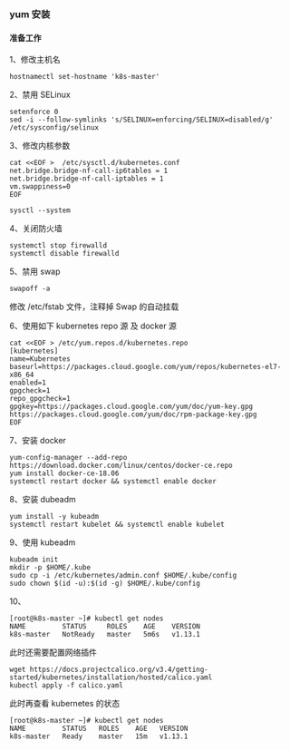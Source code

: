 ### yum 安装

#### 准备工作
1、修改主机名
```angular2html
hostnamectl set-hostname 'k8s-master'
```

2、禁用 SELinux
```angular2html
setenforce 0
sed -i --follow-symlinks 's/SELINUX=enforcing/SELINUX=disabled/g' /etc/sysconfig/selinux
```

3、修改内核参数
```angular2html
cat <<EOF >  /etc/sysctl.d/kubernetes.conf
net.bridge.bridge-nf-call-ip6tables = 1
net.bridge.bridge-nf-call-iptables = 1
vm.swappiness=0
EOF

sysctl --system
```

4、关闭防火墙
```angular2html
systemctl stop firewalld
systemctl disable firewalld
```

5、禁用 swap
```angular2html
swapoff -a
```
修改 /etc/fstab 文件，注释掉 Swap 的自动挂载

6、使用如下 kubernetes repo 源 及 docker 源
```angular2html
cat <<EOF > /etc/yum.repos.d/kubernetes.repo
[kubernetes]
name=Kubernetes
baseurl=https://packages.cloud.google.com/yum/repos/kubernetes-el7-x86_64
enabled=1
gpgcheck=1
repo_gpgcheck=1
gpgkey=https://packages.cloud.google.com/yum/doc/yum-key.gpg https://packages.cloud.google.com/yum/doc/rpm-package-key.gpg
EOF
```

7、安装 docker 
```angular2html
yum-config-manager --add-repo https://download.docker.com/linux/centos/docker-ce.repo
yum install docker-ce-18.06
systemctl restart docker && systemctl enable docker
```

8、安装 dubeadm 
```angular2html
yum install -y kubeadm 
systemctl restart kubelet && systemctl enable kubelet
```

9、使用 kubeadm
```angular2html
kubeadm init
mkdir -p $HOME/.kube
sudo cp -i /etc/kubernetes/admin.conf $HOME/.kube/config
sudo chown $(id -u):$(id -g) $HOME/.kube/config
```

10、
```angular2html
[root@k8s-master ~]# kubectl get nodes
NAME         STATUS     ROLES    AGE    VERSION
k8s-master   NotReady   master   5m6s   v1.13.1
```
此时还需要配置网络插件
```angular2html
wget https://docs.projectcalico.org/v3.4/getting-started/kubernetes/installation/hosted/calico.yaml
kubectl apply -f calico.yaml
```
此时再查看 kubernetes 的状态
```angular2html
[root@k8s-master ~]# kubectl get nodes
NAME         STATUS   ROLES    AGE   VERSION
k8s-master   Ready    master   15m   v1.13.1
```
